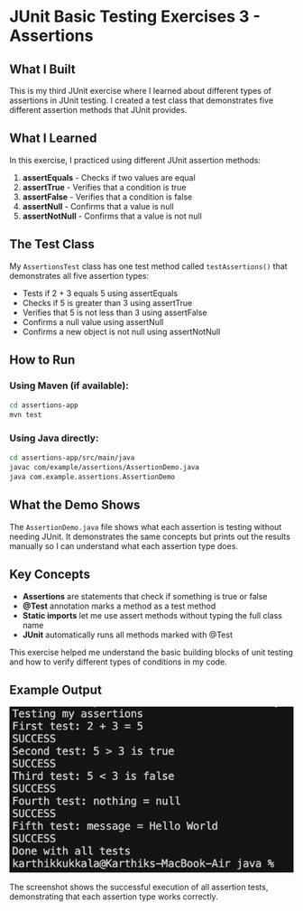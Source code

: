 # JUnit Basic Testing Exercises 3 - Assertions

## What I Built

This is my third JUnit exercise where I learned about different types of assertions in JUnit testing. I created a test class that demonstrates five different assertion methods that JUnit provides.

## What I Learned

In this exercise, I practiced using different JUnit assertion methods:

1. **assertEquals** - Checks if two values are equal
2. **assertTrue** - Verifies that a condition is true
3. **assertFalse** - Verifies that a condition is false
4. **assertNull** - Confirms that a value is null
5. **assertNotNull** - Confirms that a value is not null

## The Test Class

My `AssertionsTest` class has one test method called `testAssertions()` that demonstrates all five assertion types:

- Tests if 2 + 3 equals 5 using assertEquals
- Checks if 5 is greater than 3 using assertTrue
- Verifies that 5 is not less than 3 using assertFalse
- Confirms a null value using assertNull
- Confirms a new object is not null using assertNotNull

## How to Run

### Using Maven (if available):
```bash
cd assertions-app
mvn test
```

### Using Java directly:
```bash
cd assertions-app/src/main/java
javac com/example/assertions/AssertionDemo.java
java com.example.assertions.AssertionDemo
```

## What the Demo Shows

The `AssertionDemo.java` file shows what each assertion is testing without needing JUnit. It demonstrates the same concepts but prints out the results manually so I can understand what each assertion type does.

## Key Concepts

- **Assertions** are statements that check if something is true or false
- **@Test** annotation marks a method as a test method
- **Static imports** let me use assert methods without typing the full class name
- **JUnit** automatically runs all methods marked with @Test

This exercise helped me understand the basic building blocks of unit testing and how to verify different types of conditions in my code.

## Example Output

![JUnit Assertions Output](junit_assertions_output.png)

The screenshot shows the successful execution of all assertion tests, demonstrating that each assertion type works correctly. 